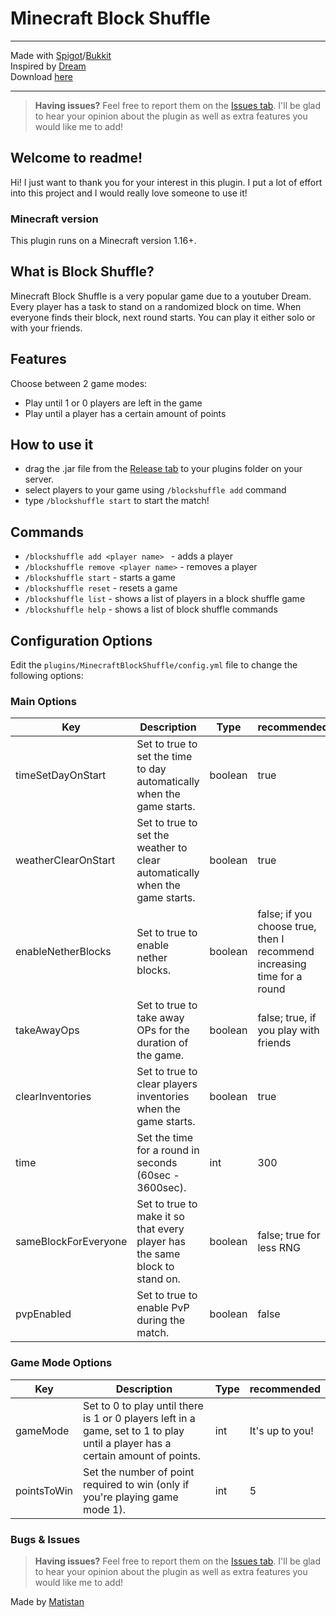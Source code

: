 # Minecraft Block Shuffle

---

Made with [Spigot](https://www.spigotmc.org/)/[Bukkit](https://dev.bukkit.org/)<br>
Inspired by [Dream](https://www.youtube.com/@dream)<br>
Download [here](https://github.com/Matistan/MinecraftBlockShuffle/releases)

---

> **Having issues?** Feel free to report them on the [Issues tab](https://github.com/Matistan/MinecraftBlockShuffle/issues). I'll be glad to hear your opinion about the plugin as well as extra features you would like me to add!

## Welcome to readme!

Hi! I just want to thank you for your interest in this plugin. I put a lot of effort into this project and I would really love someone to use it!

### Minecraft version

This plugin runs on a Minecraft version 1.16+.

## What is Block Shuffle?

Minecraft Block Shuffle is a very popular game due to a youtuber Dream. Every player has a task to stand on a randomized block on time.
When everyone finds their block, next round starts. You can play it either solo or with your friends.

## Features

Choose between 2 game modes:
- Play until 1 or 0 players are left in the game
- Play until a player has a certain amount of points

## How to use it

- drag the .jar file from the [Release tab](https://github.com/Matistan/MinecraftBlockShuffle/releases) to your plugins folder on your server.
- select players to your game using `/blockshuffle add` command
- type `/blockshuffle start` to start the match!

## Commands

- `/blockshuffle add <player name> ` - adds a player
- `/blockshuffle remove <player name>` - removes a player
- `/blockshuffle start` - starts a game
- `/blockshuffle reset` - resets a game
- `/blockshuffle list` - shows a list of players in a block shuffle game
- `/blockshuffle help` - shows a list of block shuffle commands

## Configuration Options

Edit the `plugins/MinecraftBlockShuffle/config.yml` file to change the following options:

### Main Options

Key|Description|Type|recommended
--|--|--|--
timeSetDayOnStart | Set to true to set the time to day automatically when the game starts. | boolean | true
weatherClearOnStart | Set to true to set the weather to clear automatically when the game starts. | boolean | true
enableNetherBlocks | Set to true to enable nether blocks. | boolean | false; if you choose true, then I recommend increasing time for a round
takeAwayOps | Set to true to take away OPs for the duration of the game. | boolean | false; true, if you play with friends
clearInventories | Set to true to clear players inventories when the game starts. | boolean | true
time | Set the time for a round in seconds (60sec - 3600sec). | int | 300
sameBlockForEveryone | Set to true to make it so that every player has the same block to stand on. | boolean | false; true for less RNG
pvpEnabled | Set to true to enable PvP during the match. | boolean | false

### Game Mode Options

Key|Description|Type|recommended
--|--|--|--
gameMode | Set to 0 to play until there is 1 or 0 players left in a game, set to 1 to play until a player has a certain amount of points. | int | It's up to you!
pointsToWin | Set the number of point required to win (only if you're playing game mode 1). | int | 5

### Bugs & Issues

> **Having issues?** Feel free to report them on the [Issues tab](https://github.com/Matistan/MinecraftBlockShuffle/issues). I'll be glad to hear your opinion about the plugin as well as extra features you would like me to add!


Made by [Matistan](https://github.com/Matistan)
